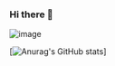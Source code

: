 ### Hi there 👋
![image](https://www.codewars.com/users/Vitaliy%20Replyuk/badges/micro)
<!--
**vr242kj/vr242kj** is a ✨ _special_ ✨ repository because its `README.md` (this file) appears on your GitHub profile.


Here are some ideas to get you started:

- 🔭 I’m currently working on ...
- 🌱 I’m currently learning ...
- 👯 I’m looking to collaborate on ...
- 🤔 I’m looking for help with ...
-->
[![Anurag's GitHub stats](https://github-readme-stats.vercel.app/api?username=vr242kj&show_icons=true&theme=merko)]
